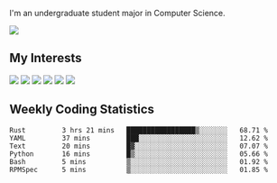 I'm an undergraduate student major in Computer Science.

![](https://github-readme-stats.vercel.app/api?username=littzhch&theme=radical)

## My Interests

![](https://img.shields.io/badge/Python-3776AB?style=flat&labelColor=FFD43B&logoColor=3776AB&logo=python)
![](https://img.shields.io/badge/C-00599C?style=flat&labelColor=01427d&logoColor=6295cb&logo=c)
![](https://img.shields.io/badge/Rust-ffffff?style=flat&labelColor=ffffff&logoColor=000000&logo=rust)
![](https://img.shields.io/badge/LaTeX-008080?style=flat&labelColor=eeece5&logoColor=008080&logo=latex)
![](https://img.shields.io/badge/OpenGL-5487b2?style=flat&labelColor=ffffff&logoColor=5487b2&logo=opengl)
![](https://img.shields.io/badge/archlinux-1793d1?style=flat&labelColor=333333&logoColor=1793d1&logo=archlinux)

## Weekly Coding Statistics
<!--START_SECTION:waka-->

```text
Rust         3 hrs 21 mins   █████████████████▒░░░░░░░   68.71 %
YAML         37 mins         ███░░░░░░░░░░░░░░░░░░░░░░   12.62 %
Text         20 mins         █▓░░░░░░░░░░░░░░░░░░░░░░░   07.07 %
Python       16 mins         █▒░░░░░░░░░░░░░░░░░░░░░░░   05.66 %
Bash         5 mins          ▒░░░░░░░░░░░░░░░░░░░░░░░░   01.92 %
RPMSpec      5 mins          ▒░░░░░░░░░░░░░░░░░░░░░░░░   01.85 %
```

<!--END_SECTION:waka-->
